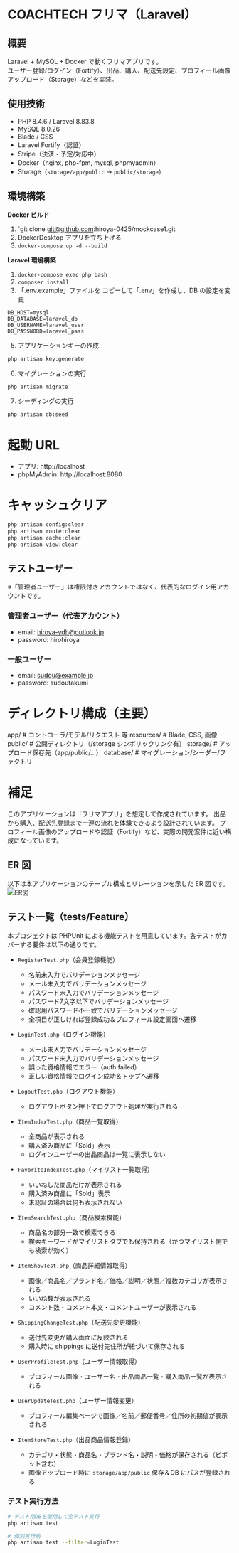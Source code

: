 # COACHTECH フリマ（Laravel）

## 概要

Laravel + MySQL + Docker で動くフリマアプリです。  
ユーザー登録/ログイン（Fortify）、出品、購入、配送先設定、プロフィール画像アップロード（Storage）などを実装。

## 使用技術

- PHP 8.4.6 / Laravel 8.83.8
- MySQL 8.0.26
- Blade / CSS
- Laravel Fortify（認証）
- Stripe（決済・予定/対応中）
- Docker（nginx, php-fpm, mysql, phpmyadmin）
- Storage（`storage/app/public` → `public/storage`）

## 環境構築

**Docker ビルド**

1. `git clone git@github.com:hiroya-0425/mockcase1.git
2. DockerDesktop アプリを立ち上げる
3. `docker-compose up -d --build`

**Laravel 環境構築**

1. `docker-compose exec php bash`
2. `composer install`
3. 「.env.example」ファイルを コピーして「.env」を作成し、DB の設定を変更

```text
DB_HOST=mysql
DB_DATABASE=laravel_db
DB_USERNAME=laravel_user
DB_PASSWORD=laravel_pass
```

5. アプリケーションキーの作成

```bash
php artisan key:generate
```

6. マイグレーションの実行

```bash
php artisan migrate
```

7. シーディングの実行

```bash
php artisan db:seed
```

# 起動 URL

- アプリ: http://localhost
- phpMyAdmin: http://localhost:8080

# キャッシュクリア

```bash
php artisan config:clear
php artisan route:clear
php artisan cache:clear
php artisan view:clear
```

## テストユーザー

※「管理者ユーザー」は権限付きアカウントではなく、代表的なログイン用アカウントです。

### 管理者ユーザー（代表アカウント）

- email: hiroya-ydh@outlook.jp
- password: hirohiroya

### 一般ユーザー

- email: sudou@example.jp
- password: sudoutakumi

# ディレクトリ構成（主要）

app/ # コントローラ/モデル/リクエスト 等
resources/ # Blade, CSS, 画像
public/ # 公開ディレクトリ（/storage シンボリックリンク有）
storage/ # アップロード保存先（app/public/...）
database/ # マイグレーション/シーダー/ファクトリ

# 補足

このアプリケーションは「フリマアプリ」を想定して作成されています。
出品から購入、配送先登録まで一連の流れを体験できるよう設計されています。
プロフィール画像のアップロードや認証（Fortify）など、実際の開発案件に近い構成になっています。

## ER 図

以下は本アプリケーションのテーブル構成とリレーションを示した ER 図です。
![ER図](./src/docs/ERD.png)


## テスト一覧（tests/Feature）

本プロジェクトは PHPUnit による機能テストを用意しています。各テストがカバーする要件は以下の通りです。

- `RegisterTest.php`（会員登録機能）
  - 名前未入力でバリデーションメッセージ
  - メール未入力でバリデーションメッセージ
  - パスワード未入力でバリデーションメッセージ
  - パスワード7文字以下でバリデーションメッセージ
  - 確認用パスワード不一致でバリデーションメッセージ
  - 全項目が正しければ登録成功＆プロフィール設定画面へ遷移

- `LoginTest.php`（ログイン機能）
  - メール未入力でバリデーションメッセージ
  - パスワード未入力でバリデーションメッセージ
  - 誤った資格情報でエラー（auth.failed）
  - 正しい資格情報でログイン成功＆トップへ遷移

- `LogoutTest.php`（ログアウト機能）
  - ログアウトボタン押下でログアウト処理が実行される

- `ItemIndexTest.php`（商品一覧取得）
  - 全商品が表示される
  - 購入済み商品に「Sold」表示
  - ログインユーザーの出品商品は一覧に表示しない

- `FavoriteIndexTest.php`（マイリスト一覧取得）
  - いいねした商品だけが表示される
  - 購入済み商品に「Sold」表示
  - 未認証の場合は何も表示されない

- `ItemSearchTest.php`（商品検索機能）
  - 商品名の部分一致で検索できる
  - 検索キーワードがマイリストタブでも保持される（かつマイリスト側でも検索が効く）

- `ItemShowTest.php`（商品詳細情報取得）
  - 画像／商品名／ブランド名／価格／説明／状態／複数カテゴリが表示される
  - いいね数が表示される
  - コメント数・コメント本文・コメントユーザーが表示される

- `ShippingChangeTest.php`（配送先変更機能）
  - 送付先変更が購入画面に反映される
  - 購入時に shippings に送付先住所が紐づいて保存される

- `UserProfileTest.php`（ユーザー情報取得）
  - プロフィール画像・ユーザー名・出品商品一覧・購入商品一覧が表示される

- `UserUpdateTest.php`（ユーザー情報変更）
  - プロフィール編集ページで画像／名前／郵便番号／住所の初期値が表示される

- `ItemStoreTest.php`（出品商品情報登録）
  - カテゴリ・状態・商品名・ブランド名・説明・価格が保存される（ピボット含む）
  - 画像アップロード時に `storage/app/public` 保存＆DB にパスが登録される

### テスト実行方法
```bash
# テスト用DBを使用して全テスト実行
php artisan test

# 個別実行例
php artisan test --filter=LoginTest

```

